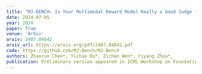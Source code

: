 ```yaml
---
title: "MJ-BENCH: Is Your Multimodal Reward Model Really a Good Judge for Text-to-Image Generation?"
date: 2024-07-05
year: 2024
paper: True
venue: 'ArXiv'
arxiv: 2407.04842
arxiv_url: https://arxiv.org/pdf/2407.04842.pdf
code: https://github.com/MJ-Bench/MJ-Bench
authors: Zhaorun Chen*, Yichao Du*, Zichen Wen*, Yiyang Zhou*,
publication: Preliminary version appeared in ICML Workshop on Foundation Models in the Wild
---
```

